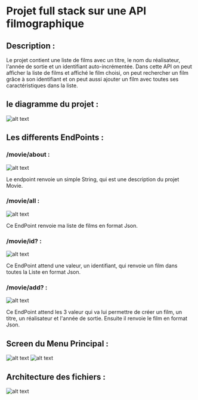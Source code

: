 # Projet full stack sur une API filmographique 

## Description :

 Le projet contient une liste de films avec un titre, le nom du réalisateur, l'année de sortie et un identifiant auto-incrémentée. Dans cette API on peut afficher la liste de films et affiché le film choisi, on peut rechercher un film grâce à son identifiant et on peut aussi ajouter un film avec toutes ses caractéristiques dans la liste.

## le diagramme du projet :

![alt text](https://zupimages.net/up/19/51/tvdv.jpg)

## Les differents EndPoints :

### /movie/about :

![alt text](https://zupimages.net/up/19/51/txqb.jpg)

Le endpoint renvoie un simple String, qui est une description du projet Movie.

### /movie/all : 

![alt text](https://zupimages.net/up/19/51/d2xs.jpg)

Ce EndPoint renvoie ma liste de films en format Json.

### /movie/id? :

![alt text](https://zupimages.net/up/19/51/64l3.jpg)

Ce EndPoint attend une valeur, un identifiant, qui renvoie un film dans toutes la Liste en format Json. 

### /movie/add? :

![alt text](https://zupimages.net/up/19/51/5eou.jpg)

Ce EndPoint attend les 3 valeur qui va lui permettre de créer un film, un titre, un réalisateur et l'année de sortie.
Ensuite il renvoie le film en format Json.

## Screen du Menu Principal :

![alt text](https://zupimages.net/up/19/51/xb0l.jpg)
![alt text](https://zupimages.net/up/19/51/d40k.jpg)

## Architecture des fichiers :

![alt text](https://zupimages.net/up/19/51/yey3.jpg)



